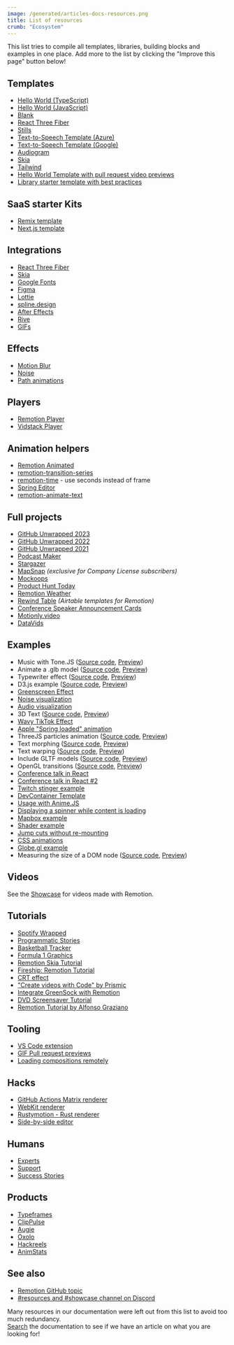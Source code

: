 ```yaml
---
image: /generated/articles-docs-resources.png
title: List of resources
crumb: "Ecosystem"
---
```


This list tries to compile all templates, libraries, building blocks and examples in one place. Add more to the list by clicking the "Improve this page" button below!

## Templates

- [Hello World (TypeScript)](https://github.com/remotion-dev/template-helloworld)
- [Hello World (JavaScript)](https://github.com/remotion-dev/template-helloworld-javascript)
- [Blank](https://github.com/remotion-dev/template-empty)
- [React Three Fiber](https://github.com/remotion-dev/template-three)
- [Stills](https://github.com/remotion-dev/template-still)
- [Text-to-Speech Template (Azure)](https://github.com/FelippeChemello/Remotion-TTS-Example)
- [Text-to-Speech Template (Google)](https://github.com/thecmdrunner/remotion-gtts-template)
- [Audiogram](https://github.com/marcusstenbeck/remotion-template-audiogram)
- [Skia](https://github.com/remotion-dev/template-skia)
- [Tailwind](https://github.com/remotion-dev/template-tailwind)
- [Hello World Template with pull request video previews](https://github.com/stoat-dev/example-remotion)
- [Library starter template with best practices](https://github.com/remotion-dev/library-starter)

## SaaS starter Kits

- [Remix template](https://github.com/remotion-dev/remotion-remix-template)
- [Next.js template](https://github.com/remotion-dev/template-next)

## Integrations

- [React Three Fiber](/docs/three)
- [Skia](/docs/skia)
- [Google Fonts](/docs/google-fonts)
- [Figma](/docs/figma)
- [Lottie](/docs/lottie)
- [spline.design](/docs/spline)
- [After Effects](/docs/after-effects)
- [Rive](/docs/rive)
- [GIFs](/docs/gif)

## Effects

- [Motion Blur](/docs/motion-blur)
- [Noise](/docs/noise)
- [Path animations](/docs/paths)

## Players

- [Remotion Player](/docs/player)
- [Vidstack Player](https://www.vidstack.io/docs/player/getting-started/installation/react?provider=remotion&styling=default-layout)

## Animation helpers

- [Remotion Animated](https://www.remotion-animated.dev/)
- [remotion-transition-series](https://github.com/marcusstenbeck/remotion-transition-series)
- [remotion-time](https://github.com/fwextensions/remotion-time) - use seconds instead of frame
- [Spring Editor](https://springs.remotion.dev)
- [remotion-animate-text](https://github.com/pskd73/remotion-animate-text)

## Full projects

- [GitHub Unwrapped 2023](https://github.com/remotion-dev/github-unwrapped-2023)
- [GitHub Unwrapped 2022](https://github.com/remotion-dev/github-unwrapped-2022)
- [GitHub Unwrapped 2021](https://github.com/remotion-dev/github-unwrapped-2021)
- [Podcast Maker](https://github.com/FelippeChemello/podcast-maker)
- [Stargazer](https://github.com/pomber/stargazer)
- [MapSnap](https://remotion.pro) _(exclusive for Company License subscribers)_
- [Mockoops](https://github.com/Just-Moh-it/Mockoops)
- [Product Hunt Today](https://github.com/Kamigami55/product-hunt-today)
- [Remotion Weather](https://github.com/florentpergoud/remotion-weather)
- [Rewind Table](https://github.com/gregonarash/rewind-table) _(Airtable templates for Remotion)_
- [Conference Speaker Announcement Cards](https://github.com/lyonjs/social-video-generator)
- [Motionly.video](https://github.com/karelnagel/motionly)
- [DataVids](https://github.com/apsquared/datavids_public)

## Examples

- Music with Tone.JS ([Source code](https://github.com/remotion-dev/tone-js-example), [Preview](https://tone-js-example.vercel.app/))
- Animate a .glb model ([Source code](https://github.com/remotion-dev/glb-example), [Preview](https://glb-example.vercel.app/))
- Typewriter effect ([Source code](https://github.com/remotion-dev/typewriter), [Preview](https://typewriter-remotion.vercel.app/))
- D3.js example ([Source code](https://github.com/remotion-dev/d3-example), [Preview](https://d3-example-remotion.vercel.app/))
- [Greenscreen Effect](/docs/video-manipulation)
- [Noise visualization](/docs/noise-visualization)
- [Audio visualization](/docs/audio-visualization)
- 3D Text ([Source code](https://github.com/remotion-dev/3d-text), [Preview](https://3d-text-remotion.vercel.app/))
- [Wavy TikTok Effect](https://github.com/JonnyBurger/wavy-meme)
- [Apple "Spring loaded" animation](https://github.com/JonnyBurger/spring-loaded)
- ThreeJS particles animation ([Source code](https://github.com/JonnyBurger/three-particles), [Preview](https://three-particles-remotion.vercel.app/))
- Text morphing ([Source code](https://github.com/remotion-dev/morph-text), [Preview](https://morph-text-remotion.vercel.app/))
- Text warping ([Source code](https://github.com/remotion-dev/text-warping), [Preview](https://text-warping.vercel.app/?/Promo))
- Include GLTF models ([Source code](https://github.com/remotion-dev/remotion-three-gltf-example), [Preview](https://remotion-three-gltf-example.vercel.app/))
- OpenGL transitions ([Source code](https://github.com/remotion-dev/remotion-gl-transitions), [Preview](https://remotion-gl-transitions.vercel.app/))
- [Conference talk in React](https://github.com/pomber/record-talk-with-remotion)
- [Conference talk in React #2](https://github.com/JonnyBurger/react-summit-talk)
- [Twitch stinger example](https://github.com/JonnyBurger/ledevevent-stinger)
- [DevContainer Template](https://github.com/openscript/remotion-devcontainer-template)
- [Usage with Anime.JS](https://github.com/remotion-dev/anime-example)
- [Displaying a spinner while content is loading](https://github.com/remotion-dev/video-buffering-example)
- [Mapbox example](https://github.com/remotion-dev/mapbox-example)
- [Shader example](https://github.com/onion2k/a-roll)
- [Jump cuts without re-mounting](https://github.com/remotion-dev/video-with-jump-cuts)
- [CSS animations](https://stackblitz.com/~/github.com/remotion-dev/css-animation-play-state)
- [Globe.gl example](https://github.com/alexfernandez803/remotion-globegl)
- Measuring the size of a DOM node ([Source code](https://github.com/remotion-dev/measure-item), [Preview](https://measure-item.vercel.app))

## Videos

See the [Showcase](/showcase) for videos made with Remotion.

## Tutorials

- [Spotify Wrapped](https://www.youtube.com/watch?v=I-y_5H9-3gk&t=86s)
- [Programmatic Stories](https://www.youtube.com/watch?v=70UdF6DWY3M&t=6s)
- [Basketball Tracker](https://www.youtube.com/watch?v=A8miHLSf_BI&t=77s)
- [Formula 1 Graphics](https://www.youtube.com/watch?v=sA-X0Bw_7Gg&t=146s)
- [Remotion Skia Tutorial](https://www.youtube.com/watch?v=-7MOoWN2_nk)
- [Fireship: Remotion Tutorial](https://www.youtube.com/watch?v=deg8bOoziaE&t=3s)
- [CRT effect](https://www.youtube.com/watch?v=-7MOoWN2_nk)
- ["Create videos with Code" by Prismic](https://prismic.io/blog/create-videos-with-code-remotion-tutorial)
- [Integrate GreenSock with Remotion](https://archive.ph/dGQ19)
- [DVD Screensaver Tutorial](https://www.youtube.com/watch?v=n69siyttEwM)
- [Remotion Tutorial by Alfonso Graziano](https://www.youtube.com/watch?v=r4v1J7ozxIg)

## Tooling

- [VS Code extension](https://marketplace.visualstudio.com/items?itemName=KarelNagel.remotion-vscode)
- [GIF Pull request previews](https://github.com/stoat-dev/example-remotion)
- [Loading compositions remotely](https://github.com/musafiroon/remotion-remote-composition)

## Hacks

- [GitHub Actions Matrix renderer](https://github.com/yuvraj108c/Remotion-Matrix-Renderer)
- [WebKit renderer](https://iosexample.com/using-wkwebview-as-a-faster-alternative-for-rendering-remotion-compositions/)
- [Rustymotion - Rust renderer](https://github.com/clearlysid/rustymotion)
- [Side-by-side editor](https://www.loom.com/share/7b2aa7fe14c04e858838f137ed19dfd8)

## Humans

- [Experts](/experts)
- [Support](/docs/support)
- [Success Stories](/success-stories)

## Products

- [Typeframes](https://www.typeframes.com)
- [ClipPulse](https://www.clippulse.com/)
- [Augie](https://www.meetaugie.com/)
- [Oxolo](https://www.oxolo.com/)
- [Hackreels](https://www.hackreels.com/)
- [AnimStats](https://www.animstats.com/)

## See also

- [Remotion GitHub topic](https://github.com/topics/remotion)
- [#resources and #showcase channel on Discord](https://remotion.dev/discord)

Many resources in our documentation were left out from this list to avoid too much redundancy.  
[Search](/search) the documentation to see if we have an article on what you are looking for!
